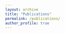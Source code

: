 ```yaml
---
layout: archive
title: "Publications"
permalink: /publications/
author_profile: true
---
```


<script src="https://bibbase.org/show?bib=https://bibbase.org/network/files/yxie9d6ErZbi23Awg&jsonp=1&theme=default"></script> 

